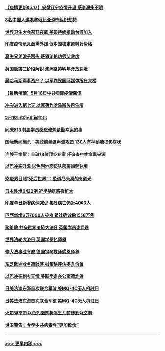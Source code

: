 #### [【疫情更新05.17】安徽辽宁疫情升温 感染源头不明](../pages/prog202/a103114528.md?t=05170901) 
#### [3名中国人遭埃塞俄比亚恐怖组织劫持](../pages/prog202/a103121105.md?t=05170901) 
#### [世界卫生大会召开在即 美国持续推动台湾加入](../pages/prog202/a103121078.md?t=05170901) 
#### [印度疫情危急亟需外援 促中国稳定原料药价格](../pages/prog202/a103121075.md?t=05170901) 
#### [孪生兄弟浪子回头 感恩法轮功师父救度](../pages/prog202/a103121070.md?t=05170901) 
#### [英国启第三阶段解封 澳洲坚持明年开放边境](../pages/prog202/a103121055.md?t=05170901) 
#### [藏哈马斯军事资产？ 以军炸毁国际媒体所在大楼](../pages/prog202/a103120998.md?t=05170901) 
#### [【最新疫情】5月16日中共病毒疫情简讯](../pages/prog202/a103120996.md?t=05170901) 
#### [冲突进入第七天 以军轰炸哈马斯头目住所](../pages/prog202/a103121000.md?t=05170901) 
#### [5月16日国际新闻简讯](../pages/prog202/a103120985.md?t=05170901) 
#### [同庆513 韩国学员感恩修炼是最幸运的事](../pages/prog202/a103120948.md?t=05170901) 
#### [国际新闻简讯：美政府续遭声波攻击 130人有神秘脑损伤症状](../pages/prog202/a103119624.md?t=05170901) 
#### [连线王愉贺：全球18位顶级专家 吁追查中共病毒来源](../pages/prog202/a103119810.md?t=05170901) 
#### [以巴冲突升温 以色列地面部队部署加萨边境](../pages/prog202/a103119615.md?t=05170901) 
#### [染疫男目睹“死后世界”：坠道尽头真的有道光](../pages/prog202/a103120870.md?t=05170901) 
#### [日本昨增6422例 近半地区感染扩大](../pages/prog202/a103120806.md?t=05170901) 
#### [印度单日新增病例减少 每日病亡仍近4000人](../pages/prog202/a103120532.md?t=05170901) 
#### [巴西新增6万7009人染疫 累计确诊逾1558万例](../pages/prog202/a103120520.md?t=05170901) 
#### [聚伦敦 共庆世界法轮大法日 英国学员谢师恩](../pages/prog202/a103120369.md?t=05170901) 
#### [世界法轮大法日 英国学员忆师恩](../pages/prog202/a103120367.md?t=05170901) 
#### [修大法事业有成 德国钢琴教师感恩师尊](../pages/prog202/a103120322.md?t=05170901) 
#### [东芝欧洲业务遭骇客  拟策略评估提升价值](../pages/prog202/a103120361.md?t=05170901) 
#### [以巴冲突炮火无情 美联半岛办公室遭炸毁](../pages/prog202/a103120368.md?t=05170901) 
#### [日美法澳东海首次联合军演 美MQ-4C无人机驻日](../pages/prog202/a103120374.md?t=05170901) 
#### [日美法澳东海首次联合军演 美MQ-4C无人机驻日](../pages/prog202/a103120366.md?t=05170901) 
#### [火箭弹不断 以色列医院将新生儿转移到防空洞](../pages/prog202/a103120199.md?t=05170901) 
#### [世卫警告：今年中共病毒将“更加致命”](../pages/prog202/a103120220.md?t=05170901) 

----
#### [ >>> 更早内容 <<< ](../indexes/prog202-earlier.md)
